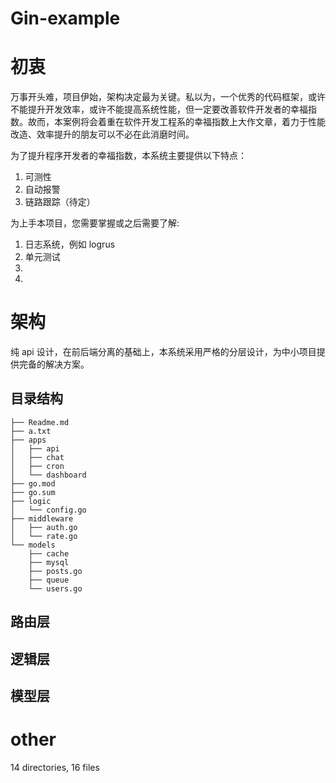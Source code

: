 Gin-example
===
# 初衷
万事开头难，项目伊始，架构决定最为关键。私以为，一个优秀的代码框架，或许不能提升开发效率，或许不能提高系统性能，但一定要改善软件开发者的幸福指数。故而，本案例将会着重在软件开发工程系的幸福指数上大作文章，着力于性能改造、效率提升的朋友可以不必在此消磨时间。

为了提升程序开发者的幸福指数，本系统主要提供以下特点：
1. 可测性
2. 自动报警
3. 链路跟踪（待定）

为上手本项目，您需要掌握或之后需要了解:
1. 日志系统，例如 logrus
2. 单元测试
3.
4.

# 架构
纯 api 设计，在前后端分离的基础上，本系统采用严格的分层设计，为中小项目提供完备的解决方案。

## 目录结构

```
├── Readme.md
├── a.txt
├── apps
│   ├── api
│   ├── chat
│   ├── cron
│   └── dashboard
├── go.mod
├── go.sum
├── logic
│   └── config.go
├── middleware
│   ├── auth.go
│   └── rate.go
└── models
    ├── cache
    ├── mysql
    ├── posts.go
    ├── queue
    └── users.go
```

## 路由层

## 逻辑层

## 模型层

# other


14 directories, 16 files
